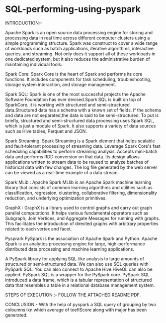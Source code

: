 # SQL-performing-using-pyspark
INTRODUCTION:-

Apache Spark is an open source data processing engine for storing and processing data in real time across different computer clusters using a simple programming structure. Spark was construct to cover a wide range of workloads such as batch applications, iterative algorithms, interactive queries, and streaming. Not only does it support all of these workloads in one dedicated system, but it also reduces the administrative burden of maintaining individual tools.<br />

Spark Core:
Spark Core is the heart of Spark and performs its core functions. It includes components for task scheduling, troubleshooting, storage system interaction, and storage management.<br />

Spark SQL:
Spark is one of the most successful projects the Apache Software Foundation has ever devised.Spark SQL is built on top of SparkCore. it is working with structured and semi-structured data.Structured data has a schema with a known set of fields. If the schema and data are not separated,the data is said to be semi-structured. To put is briefly, structured and semi-structured data processing uses Spark SQL, which is just a module of Spark. It also supports a variety of data
sources such as Hive tables, Parquet and JSON.<br />

Spark Streaming:
Spark Streaming is a Spark element that helps scalable and fault-tolerant processing of streaming data. Leverage Spark Core's fast scheduling capabilities to perform streaming analysis. Accepts mini-batch data and performs RDD conversion on that data. Its design allows applications written to stream data to be reused to analyze batches of historical data with few changes. The log file generated by the web server can be viewed as a real-time example of a data stream.<br />

Spark MLib :
Apache Spark MLlib is an Apache Spark machine learning library that consists of common learning algorithms and utilities such as classification, regression, clustering, collaborative filtering, dimensionality reduction, and underlying optimization primitives.<br />

GraphX :
GraphX is a library used to control graphs and carry out graph parallel computations. It helps various fundamental operators such as Subgraph, Join Vertices, and Aggregate Messages for running with graphs. This facilitates the introduction of directed graphs with arbitrary properties
related to each vertex and facet.<br />

Pysprark
PySpark is the association of Apache Spark and Python. Apache Spark is an analytics processing engine for large, high-performance distributed data processing and machine learning applications.<br />

A PySpark library for applying SQL-like analysis to large amounts of structured or semi-structured data. We can also use SQL queries with PySpark SQL. You can also connect to Apache Hive.HiveQL can also be applied. PySpark SQL is a wrapper for the PySpark core. PySpark SQL introduced a data frame, which is a tabular representation of structured data that resembles a table in a relational database management system.<br />

STEPS OF EXECUTION :- FOLLOW THE ATTACHED README PDF.

CONCLUSION:-
With the help of pyspark a SQL query of grouping by two coloumns ikn which average of toeflScore along with major has been generated.
